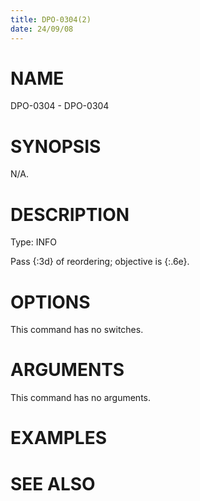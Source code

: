 ```yaml
---
title: DPO-0304(2)
date: 24/09/08
---
```


# NAME

DPO-0304 - DPO-0304

# SYNOPSIS

N/A.

# DESCRIPTION

Type: INFO

Pass {:3d} of reordering; objective is {:.6e}.

# OPTIONS

This command has no switches.

# ARGUMENTS

This command has no arguments.

# EXAMPLES

# SEE ALSO
